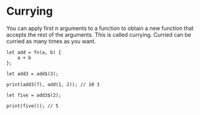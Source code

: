 # Currying

You can apply first n arguments to a function to obtain a new function that accepts the rest of the arguments. This is called currying. Curried can be curried as many times as you want.

```frugurt
let add = fn(a, b) {
    a + b
};

let add3 = add$(3);

print(add3(7), add(1, 2)); // 10 3

let five = add3$(2);

print(five()); // 5
```
